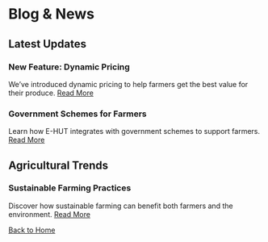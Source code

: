 # Blog & News

## Latest Updates
### New Feature: Dynamic Pricing
We’ve introduced dynamic pricing to help farmers get the best value for their produce. [Read More](#)

### Government Schemes for Farmers
Learn how E-HUT integrates with government schemes to support farmers. [Read More](#)

## Agricultural Trends
### Sustainable Farming Practices
Discover how sustainable farming can benefit both farmers and the environment. [Read More](#)

[Back to Home](#home)
